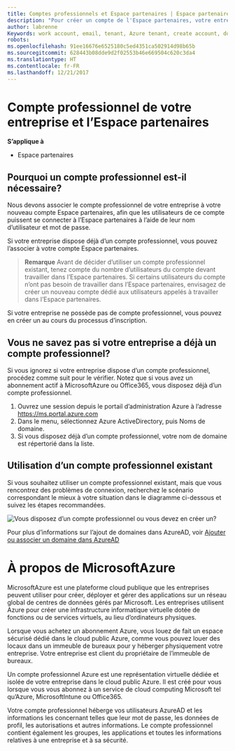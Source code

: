 ```yaml
---
title: Comptes professionnels et Espace partenaires | Espace partenaires
description: "Pour créer un compte de l'Espace partenaires, votre entreprise doit disposer d'un compte professionnel."
author: labrenne
Keywords: work account, email, tenant, Azure tenant, create account, domain name
robots: 
ms.openlocfilehash: 91ee16676e6525180c5ed4351ca502914d98b65b
ms.sourcegitcommit: 628443b08dde9d2f02553b46e669504c620c3da4
ms.translationtype: HT
ms.contentlocale: fr-FR
ms.lasthandoff: 12/21/2017
---
```

# <a name="your-company-work-account-and-partner-center"></a>Compte professionnel de votre entreprise et l’Espace partenaires  

**S’applique à**

-  Espace partenaires

## <a name="why-you-need-a-work-account"></a>Pourquoi un compte professionnel est-il nécessaire?

Nous devons associer le compte professionnel de votre entreprise à votre nouveau compte Espace partenaires, afin que les utilisateurs de ce compte puissent se connecter à l’Espace partenaires à l’aide de leur nom d’utilisateur et mot de passe.

Si votre entreprise dispose déjà d’un compte professionnel, vous pouvez l’associer à votre compte Espace partenaires. 

>**Remarque** Avant de décider d’utiliser un compte professionnel existant, tenez compte du nombre d’utilisateurs du compte devant travailler dans l’Espace partenaires. Si certains utilisateurs du compte n’ont pas besoin de travailler dans l’Espace partenaires, envisagez de créer un nouveau compte dédié aux utilisateurs appelés à travailler dans l’Espace partenaires.

Si votre entreprise ne possède pas de compte professionnel, vous pouvez en créer un au cours du processus d’inscription. 

## <a name="not-sure-if-your-company-already-has-a-work-account"></a>Vous ne savez pas si votre entreprise a déjà un compte professionnel?

Si vous ignorez si votre entreprise dispose d’un compte professionnel, procédez comme suit pour le vérifier. Notez que si vous avez un abonnement actif à MicrosoftAzure ou Office365, vous disposez déjà d’un compte professionnel.
1.  Ouvrez une session depuis le portail d’administration Azure à l’adresse https://ms.portal.azure.com
2.  Dans le menu, sélectionnez Azure ActiveDirectory, puis Noms de domaine.
3.  Si vous disposez déjà d’un compte professionnel, votre nom de domaine est répertorié dans la liste.

## <a name="using-an-existing-work-account"></a>Utilisation d’un compte professionnel existant

Si vous souhaitez utiliser un compte professionnel existant, mais que vous rencontrez des problèmes de connexion, recherchez le scénario correspondant le mieux à votre situation dans le diagramme ci-dessous et suivez les étapes recommandées. 

![Vous disposez d’un compte professionnel ou vous devez en créer un?](images/onboardingAADFlow.png)

Pour plus d’informations sur l’ajout de domaines dans AzureAD, voir [Ajouter ou associer un domaine dans AzureAD](https://docs.microsoft.com/azure/active-directory/active-directory-add-domain)

# <a name="about-microsoft-azure"></a>À propos de MicrosoftAzure

MicrosoftAzure est une plateforme cloud publique que les entreprises peuvent utiliser pour créer, déployer et gérer des applications sur un réseau global de centres de données gérés par Microsoft. Les entreprises utilisent Azure pour créer une infrastructure informatique virtuelle dotée de fonctions ou de services virtuels, au lieu d’ordinateurs physiques. 

Lorsque vous achetez un abonnement Azure, vous louez de fait un espace sécurisé dédié dans le cloud public Azure, comme vous pouvez louer des locaux dans un immeuble de bureaux pour y héberger physiquement votre entreprise. Votre entreprise est client du propriétaire de l’immeuble de bureaux. 

Un compte professionnel Azure est une représentation virtuelle dédiée et isolée de votre entreprise dans le cloud public Azure. Il est créé pour vous lorsque vous vous abonnez à un service de cloud computing Microsoft tel qu’Azure, MicrosoftIntune ou Office365. 

Votre compte professionnel héberge vos utilisateurs AzureAD et les informations les concernant telles que leur mot de passe, les données de profil, les autorisations et autres informations. Le compte professionnel contient également les groupes, les applications et toutes les informations relatives à une entreprise et à sa sécurité. 
